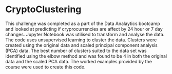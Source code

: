 # CryptoClustering
This challenge was completed as a part of the Data Analaytics bootcamp and looked at predicting if cryprocurrencies are affect by 24 hour or 7 day changes. Jupyter Notebook was utilised to transform and analyse the data. The code uses unsupervised learning to cluster the data. Clusters were created using the original data and scaled principal component analysis (PCA) data. The best number of clusters suited to the data set was identified using the elbow method and was found to be 4 in both the original data and the scaled PCA data. 
The worked examples provided by the course were used to create this code. 